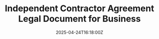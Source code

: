 ---
title: Independent Contractor Agreement Legal Document for Business
linkTitle: Independent Contractor Agreement Legal Document for Business
date: '2025-04-24T16:18:00Z'
weight: 1
description: No content
draft: false
ref: independent-contractor-agreement-legal-document-for-business
---